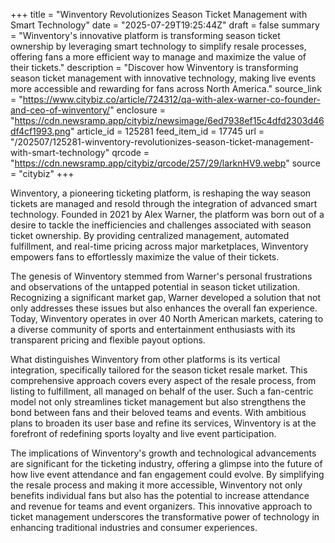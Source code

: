 +++
title = "Winventory Revolutionizes Season Ticket Management with Smart Technology"
date = "2025-07-29T19:25:44Z"
draft = false
summary = "Winventory's innovative platform is transforming season ticket ownership by leveraging smart technology to simplify resale processes, offering fans a more efficient way to manage and maximize the value of their tickets."
description = "Discover how Winventory is transforming season ticket management with innovative technology, making live events more accessible and rewarding for fans across North America."
source_link = "https://www.citybiz.co/article/724312/qa-with-alex-warner-co-founder-and-ceo-of-winventory/"
enclosure = "https://cdn.newsramp.app/citybiz/newsimage/6ed7938ef15c4dfd2303d46df4cf1993.png"
article_id = 125281
feed_item_id = 17745
url = "/202507/125281-winventory-revolutionizes-season-ticket-management-with-smart-technology"
qrcode = "https://cdn.newsramp.app/citybiz/qrcode/257/29/larknHV9.webp"
source = "citybiz"
+++

<p>Winventory, a pioneering ticketing platform, is reshaping the way season tickets are managed and resold through the integration of advanced smart technology. Founded in 2021 by Alex Warner, the platform was born out of a desire to tackle the inefficiencies and challenges associated with season ticket ownership. By providing centralized management, automated fulfillment, and real-time pricing across major marketplaces, Winventory empowers fans to effortlessly maximize the value of their tickets.</p><p>The genesis of Winventory stemmed from Warner's personal frustrations and observations of the untapped potential in season ticket utilization. Recognizing a significant market gap, Warner developed a solution that not only addresses these issues but also enhances the overall fan experience. Today, Winventory operates in over 40 North American markets, catering to a diverse community of sports and entertainment enthusiasts with its transparent pricing and flexible payout options.</p><p>What distinguishes Winventory from other platforms is its vertical integration, specifically tailored for the season ticket resale market. This comprehensive approach covers every aspect of the resale process, from listing to fulfillment, all managed on behalf of the user. Such a fan-centric model not only streamlines ticket management but also strengthens the bond between fans and their beloved teams and events. With ambitious plans to broaden its user base and refine its services, Winventory is at the forefront of redefining sports loyalty and live event participation.</p><p>The implications of Winventory's growth and technological advancements are significant for the ticketing industry, offering a glimpse into the future of how live event attendance and fan engagement could evolve. By simplifying the resale process and making it more accessible, Winventory not only benefits individual fans but also has the potential to increase attendance and revenue for teams and event organizers. This innovative approach to ticket management underscores the transformative power of technology in enhancing traditional industries and consumer experiences.</p>